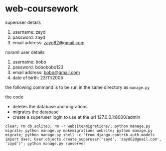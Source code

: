 # web-coursework

superuser details
1. username: zayd
2. password: zayd
3. email address: zayd62@gmail.com

noraml user details
1. username: bobo
2. password: bobobobo123
3. email address: bobo@gmail.com
4. date of birth: 23/11/2005

the following command is to be run in the same directory as `manage.py`

the code
- deletes the database and migrations
- migrates the database
- create a superuser login to use at the url 127.0.0.1:8000/admin

`clear; rm db.sqlite3; rm -r website/migrations/; python manage.py migrate; python manage.py makemigrations website; python manage.py migrate; python manage.py shell -c "from django.contrib.auth.models import User; User.objects.create_superuser('zayd', 'zayd62@gmail.com', 'zayd')"; python manage.py runserver`

